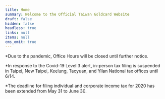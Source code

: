 ```yaml
---
title: Home
summary: Welcome to the Official Taiwan Goldcard Website
draft: false
hidden: false
headless: true
links: null
items: null
cms_omit: true
---
```

\*Due to the pandemic, Office Hours will be closed until further notice.

\*In response to the Covid-19 Level 3 alert, in-person tax filing is suspended in Taipei, New Taipei, Keelung, Taoyuan, and Yilan National tax offices until 6/14.

\*The deadline for filing individual and corporate income tax for 2020 has been extended from May 31 to June 30.